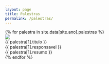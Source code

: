 ```yaml
---
layout: page
title: Palestras
permalink: /palestras/
---
```


<section class="atividades">
    {% for palestra in site.data[site.ano].palestras %}
    <div class="atividade">
        <div class="row container" id="{{ palestra[0] }}">
            <div class="atividade-foto col-md-3 col-12">
                <img src="{{ site.baseurl }}/img/docentes/{{ palestra[1].id_responsavel }}.jpg">
            </div>
            <div class="atividade-infos col-md-9 col-12">
                <div class="atividade-titulo">
                    {{ palestra[1].titulo }}
                </div>
                <div class="atividade-responsavel">
                    {{ palestra[1].responsavel }}
                </div>
                <div class="atividade-resumo">
                    <span>
                        {{ palestra[1].resumo }}
                    </span>
                </div>
            </div>
        </div>
    </div>
    {% endfor %}
</section>